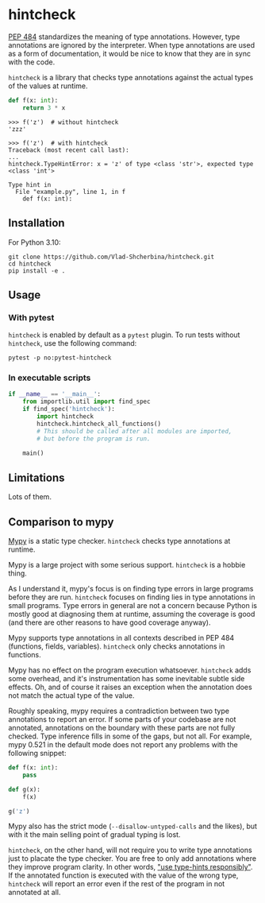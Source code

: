 # hintcheck

[PEP 484](https://www.python.org/dev/peps/pep-0484/) standardizes the meaning of type annotations.
However, type annotations are ignored by the interpreter.
When type annotations are used as a form of documentation, it would be nice to know that they are in sync with the code.

`hintcheck` is a library that checks type annotations against the actual types of the values at runtime.

```python
def f(x: int):
    return 3 * x
```
```
>>> f('z')  # without hintcheck
'zzz'
```
```pytb
>>> f('z')  # with hintcheck
Traceback (most recent call last):
...
hintcheck.TypeHintError: x = 'z' of type <class 'str'>, expected type <class 'int'>

Type hint in
  File "example.py", line 1, in f
    def f(x: int):
```
## Installation

For Python 3.10:
```
git clone https://github.com/Vlad-Shcherbina/hintcheck.git
cd hintcheck
pip install -e .
```

## Usage

### With pytest

`hintcheck` is enabled by default as a `pytest` plugin.
To run tests without `hintcheck`, use the following command:
```
pytest -p no:pytest-hintcheck
```

### In executable scripts

```python
if __name__ == '__main__':
    from importlib.util import find_spec
    if find_spec('hintcheck'):
        import hintcheck
        hintcheck.hintcheck_all_functions()
        # This should be called after all modules are imported,
        # but before the program is run.

    main()

```

## Limitations

Lots of them.

## Comparison to mypy

[Mypy](http://mypy-lang.org/) is a static type checker. `hintcheck` checks type annotations at runtime.

Mypy is a large project with some serious support. `hintcheck` is a hobbie thing.

As I understand it, mypy's focus is on finding type errors in large programs before they are run. `hintcheck` focuses on finding lies in type annotations in small programs. Type errors in general are not a concern because Python is mostly good at diagnosing them at runtime, assuming the coverage is good (and there are other reasons to have good coverage anyway).

Mypy supports type annotations in all contexts described in PEP 484 (functions, fields, variables). `hintcheck` only checks annotations in functions.

Mypy has no effect on the program execution whatsoever. `hintcheck` adds some overhead, and it's instrumentation has some inevitable subtle side effects. Oh, and of course it raises an exception when the annotation does not match the actual type of the value.

Roughly speaking, mypy requires a contradiction between two type annotations to report an error. If some parts of your codebase are not annotated, annotations on the boundary with these parts are not fully checked. Type inference fills in some of the gaps, but not all. For example, mypy 0.521 in the default mode does not report any problems with the following snippet:
```python
def f(x: int):
    pass

def g(x):
    f(x)

g('z')
```
Mypy also has the strict mode (`--disallow-untyped-calls` and the likes), but with it the main selling point of gradual typing is lost.

`hintcheck`, on the other hand, will not require you to write type annotations just to placate the type checker. You are free to only add annotations where they improve program clarity. In other words, ["use type-hints responsibly"](https://mail.python.org/pipermail/python-dev/2015-May/140104.html). If the annotated function is executed with the value of the wrong type, `hintcheck` will report an error even if the rest of the program in not annotated at all.

